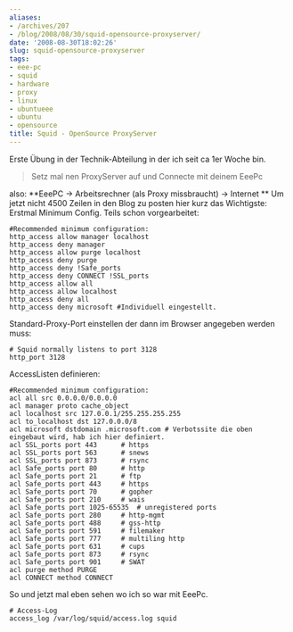 ```yaml
---
aliases:
- /archives/207
- /blog/2008/08/30/squid-opensource-proxyserver/
date: '2008-08-30T18:02:26'
slug: squid-opensource-proxyserver
tags:
- eee-pc
- squid
- hardware
- proxy
- linux
- ubuntueee
- ubuntu
- opensource
title: Squid - OpenSource ProxyServer
---
```


Erste Übung in der Technik-Abteilung in der ich seit ca 1er Woche bin.

> Setz mal nen ProxyServer auf und Connecte mit deinem EeePc

also: **EeePC -> Arbeitsrechner (als Proxy missbraucht) -> Internet **
Um jetzt nicht 4500 Zeilen in den Blog zu posten hier kurz das Wichtigste:
Erstmal Minimum Config. Teils schon vorgearbeitet:

```
#Recommended minimum configuration:
http_access allow manager localhost
http_access deny manager
http_access allow purge localhost
http_access deny purge
http_access deny !Safe_ports
http_access deny CONNECT !SSL_ports
http_access allow all
http_access allow localhost
http_access deny all
http_access deny microsoft #Individuell eingestellt.
```

Standard-Proxy-Port einstellen der dann im Browser angegeben werden muss:

```
# Squid normally listens to port 3128
http_port 3128
```

AccessListen definieren:

```
#Recommended minimum configuration:
acl all src 0.0.0.0/0.0.0.0
acl manager proto cache_object
acl localhost src 127.0.0.1/255.255.255.255
acl to_localhost dst 127.0.0.0/8
acl microsoft dstdomain .microsoft.com # Verbotssite die oben eingebaut wird, hab ich hier definiert.
acl SSL_ports port 443		# https
acl SSL_ports port 563		# snews
acl SSL_ports port 873		# rsync
acl Safe_ports port 80		# http
acl Safe_ports port 21		# ftp
acl Safe_ports port 443		# https
acl Safe_ports port 70		# gopher
acl Safe_ports port 210		# wais
acl Safe_ports port 1025-65535	# unregistered ports
acl Safe_ports port 280		# http-mgmt
acl Safe_ports port 488		# gss-http
acl Safe_ports port 591		# filemaker
acl Safe_ports port 777		# multiling http
acl Safe_ports port 631		# cups
acl Safe_ports port 873		# rsync
acl Safe_ports port 901		# SWAT
acl purge method PURGE
acl CONNECT method CONNECT
```

So und jetzt mal eben sehen wo ich so war mit EeePc.

```
# Access-Log
access_log /var/log/squid/access.log squid
```